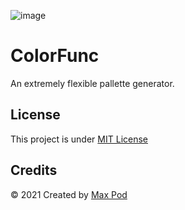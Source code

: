 ![image](https://user-images.githubusercontent.com/33584960/131622695-5a7b1fa9-4ed5-4833-8531-6cc852c0a2d4.png)
# ColorFunc
An extremely flexible pallette generator.



## License

This project is under [MIT License](LICENSE)

## Credits

&copy; 2021 Created by [Max Pod](https://github.com/2manypistachios)
